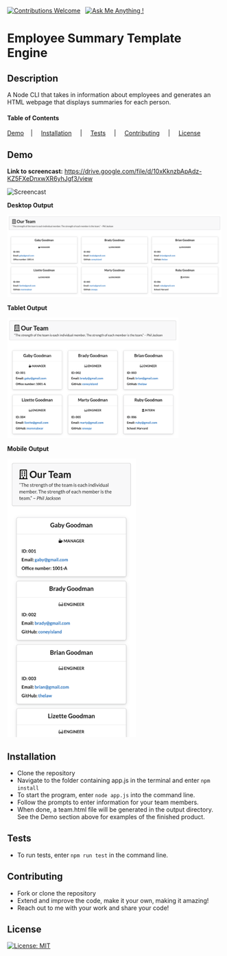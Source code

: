 [![Contributions Welcome](https://img.shields.io/badge/Contributions-Welcome-green.svg)](https://github.com/keycole)&nbsp;&nbsp;&nbsp;[![Ask Me Anything !](https://img.shields.io/badge/Ask%20me-anything-1abc9c.svg)](mailto:nicole.graiff@gmail.com)


# Employee Summary Template Engine

## Description
A Node CLI that takes in information about employees and generates an HTML webpage that displays summaries for each person.

#### Table of Contents

[Demo](#demo) &nbsp;&nbsp;&nbsp;| &nbsp;&nbsp;&nbsp; [Installation](#installation) &nbsp;&nbsp;&nbsp; | &nbsp;&nbsp;&nbsp; [Tests](#tests) &nbsp;&nbsp;&nbsp; | &nbsp;&nbsp;&nbsp; [Contributing](#contributing) &nbsp;&nbsp;&nbsp; | &nbsp;&nbsp;&nbsp; [License](#license)

## Demo
**Link to screencast:** https://drive.google.com/file/d/10xKknzbApAdz-KZ5FXeDnxwXR6yhJgf3/view

![Screencast](assets/readmeImages/teamBuilderDemo.gif)

**Desktop Output**

<img src="assets/readmeImages/desktopScreenshot.png" alt="desktop screenshot" width="500">

**Tablet Output**

<img src="assets/readmeImages/tabletScreenshot.png" alt="tablet screenshot" width="400">

**Mobile Output**

<img src="assets/readmeImages/mobileScreenshot.png" alt="mobile screenshot" width="300">


## Installation
- Clone the repository
- Navigate to the folder containing app.js in the terminal and enter ```npm install```
- To start the program, enter ```node app.js``` into the command line.
- Follow the prompts to enter information for your team members.
- When done, a team.html file will be generated in the output directory. See the Demo section above for examples of the finished product.


## Tests
- To run tests, enter ```npm run test``` in the command line.

## Contributing
- Fork or clone the repository
- Extend and improve the code, make it your own, making it amazing!
- Reach out to me with your work and share your code! 

## License

[![License: MIT](https://img.shields.io/badge/License-MIT-yellow.svg)](https://opensource.org/licenses/MIT)